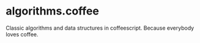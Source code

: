 algorithms.coffee
=================

Classic algorithms and data structures in coffeescript. Because everybody loves coffee.
